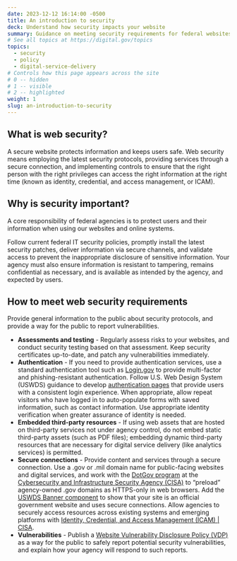 ```yaml
---
date: 2023-12-12 16:14:00 -0500
title: An introduction to security
deck: Understand how security impacts your website
summary: Guidance on meeting security requirements for federal websites.
# See all topics at https://digital.gov/topics
topics:
  - security
  - policy
  - digital-service-delivery
# Controls how this page appears across the site
# 0 -- hidden
# 1 -- visible
# 2 -- highlighted
weight: 1
slug: an-introduction-to-security
---
```

## What is web security?

A secure website protects information and keeps users safe. Web security means employing the latest security protocols, providing services through a secure connection, and implementing controls to ensure that the right person with the right privileges can access the right information at the right time (known as identity, credential, and access management, or ICAM). 

## Why is security important?

A core responsibility of federal agencies is to protect users and their information when using our websites and online systems. 

Follow current federal IT security policies, promptly install the latest security patches, deliver information via secure channels, and validate access to prevent the inappropriate disclosure of sensitive information. Your agency must also ensure information is resistant to tampering, remains confidential as necessary, and is available as intended by the agency, and expected by users.

## How to meet web security requirements

Provide general information to the public about security protocols, and provide a way for the public to report vulnerabilities.

* **Assessments and testing** - Regularly assess risks to your websites, and conduct security testing based on that assessment. Keep security certificates up-to-date, and patch any vulnerabilities immediately. 
* **Authentication** - If you need to provide authentication services, use a standard authentication tool such as [Login.gov](https://login.gov/) to provide multi-factor and phishing-resistant authentication. Follow U.S. Web Design System (USWDS) guidance to develop [authentication pages](https://designsystem.digital.gov/page-templates/authentication-pages/) that provide users with a consistent login experience. When appropriate, allow repeat visitors who have logged in to auto-populate forms with saved information, such as contact information. Use appropriate identity verification when greater assurance of identity is needed.
* **Embedded third-party resources** - If using web assets that are hosted on third-party services not under agency control, do not embed static third-party assets (such as PDF files); embedding dynamic third-party resources that are necessary for digital service delivery (like analytics services) is permitted.
* **Secure connections** - Provide content and services through a secure connection. Use a .gov or .mil domain name for public-facing websites and digital services, and work with the [DotGov program](http://get.gov) at the [Cybersecurity and Infrastructure Security Agency (CISA)](https://www.cisa.gov/stopransomware/cyber-hygiene-services) to “preload” agency-owned .gov domains as HTTPS-only in web browsers. Add the [USWDS Banner component](https://designsystem.digital.gov/components/banner/) to show that your site is an official government website and uses secure connections. Allow agencies to securely access resources across existing systems and emerging platforms with [Identity, Credential, and Access Management (ICAM) | CISA](https://www.cisa.gov/safecom/icam).
* **Vulnerabilities** - Publish a [Website Vulnerability Disclosure Policy (VDP)](https://digital.gov/resources/required-web-content-and-links/?dg#security-2) as a way for the public to safely report potential security vulnerabilities, and explain how your agency will respond to such reports.